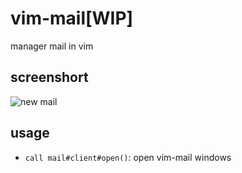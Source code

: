 # vim-mail[WIP]

manager mail in vim

## screenshort

![new mail](https://user-images.githubusercontent.com/13142418/30249663-25e67180-9673-11e7-857b-755ca1aa689a.png)

## usage

- `call mail#client#open()`: open vim-mail windows
